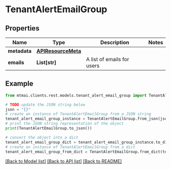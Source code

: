# TenantAlertEmailGroup


## Properties

Name | Type | Description | Notes
------------ | ------------- | ------------- | -------------
**metadata** | [**APIResourceMeta**](APIResourceMeta.md) |  | 
**emails** | **List[str]** | A list of emails for users | 

## Example

```python
from mtmai.clients.rest.models.tenant_alert_email_group import TenantAlertEmailGroup

# TODO update the JSON string below
json = "{}"
# create an instance of TenantAlertEmailGroup from a JSON string
tenant_alert_email_group_instance = TenantAlertEmailGroup.from_json(json)
# print the JSON string representation of the object
print(TenantAlertEmailGroup.to_json())

# convert the object into a dict
tenant_alert_email_group_dict = tenant_alert_email_group_instance.to_dict()
# create an instance of TenantAlertEmailGroup from a dict
tenant_alert_email_group_from_dict = TenantAlertEmailGroup.from_dict(tenant_alert_email_group_dict)
```
[[Back to Model list]](../README.md#documentation-for-models) [[Back to API list]](../README.md#documentation-for-api-endpoints) [[Back to README]](../README.md)


